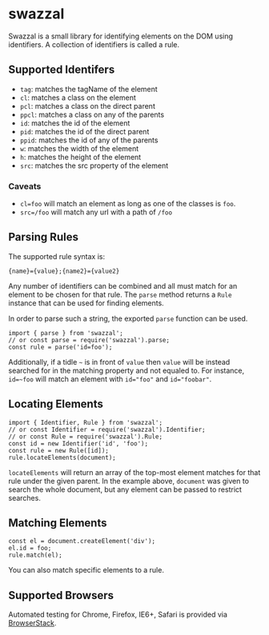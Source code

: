 # swazzal #

Swazzal is a small library for identifying elements on the DOM using
identifiers. A collection of identifiers is called a rule.

## Supported Identifers ##

* `tag`: matches the tagName of the element
* `cl`: matches a class on the element
* `pcl`: matches a class on the direct parent
* `ppcl`: matches a class on any of the parents
* `id`: matches the id of the element
* `pid`: matches the id of the direct parent
* `ppid`: matches the id of any of the parents
* `w`: matches the width of the element
* `h`: matches the height of the element
* `src`: matches the src property of the element

### Caveats ###

* `cl=foo` will match an element as long as one of the classes is `foo`.
* `src=/foo` will match any url with a path of `/foo`

## Parsing Rules ##

The supported rule syntax is:

    {name}={value};{name2}={value2}

Any number of identifiers can be combined and all must match for an element to
be chosen for that rule. The `parse` method returns a `Rule` instance that
can be used for finding elements.

In order to parse such a string, the exported `parse` function can be used.

    import { parse } from 'swazzal';
    // or const parse = require('swazzal').parse;
    const rule = parse('id=foo');

Additionally, if a tidle `~` is in front of `value` then `value` will be
instead searched for in the matching property and not equaled to. For
instance, `id=~foo` will match an element with `id="foo"` and `id="foobar"`.

## Locating Elements ##

    import { Identifier, Rule } from 'swazzal';
    // or const Identifier = require('swazzal').Identifier;
    // or const Rule = require('swazzal').Rule;
    const id = new Identifier('id', 'foo');
    const rule = new Rule([id]);
    rule.locateElements(document);

`locateElements` will return an array of the top-most element matches for that
rule under the given parent. In the example above, `document` was given to
search the whole document, but any element can be passed to restrict searches.

## Matching Elements ##

    const el = document.createElement('div');
    el.id = foo;
    rule.match(el);

You can also match specific elements to a rule.


## Supported Browsers ##

Automated testing for Chrome, Firefox, IE6+, Safari is provided via
[BrowserStack](https://www.browserstack.com/).
